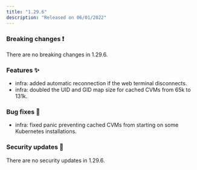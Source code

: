 ```yaml
---
title: "1.29.6"
description: "Released on 06/01/2022"
---
```


### Breaking changes ❗

There are no breaking changes in 1.29.6.

### Features ✨

- infra: added automatic reconnection if the web terminal disconnects.
- infra: doubled the UID and GID map size for cached CVMs from 65k to 131k.

### Bug fixes 🐛

- infra: fixed panic preventing cached CVMs from starting on some Kubernetes installations.

### Security updates 🔐

There are no security updates in 1.29.6.
